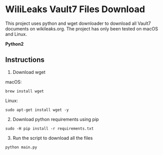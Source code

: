 # WiliLeaks Vault7 Files Download
This project uses python and wget downloader to download all Vault7 documents on wikileaks.org. The project has only been tested on macOS and Linux.

**Python2**
## Instructions
1. Download wget

macOS:
```
brew install wget
```
Linux:
```
sudo apt-get install wget -y
```
2. Download python requirements using pip
```
sudo -H pip install -r requirements.txt
```
3. Run the script to download all the files
```
python main.py
```
